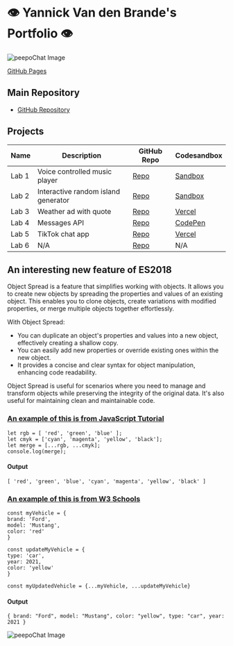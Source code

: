 # 👁️ Yannick Van den Brande's Portfolio 👁️

![peepoChat Image](https://cdn.7tv.app/emote/63438a743d1bc89e0ff9e400/4x.webp)

[GitHub Pages](https://nanioy.github.io/)

## Main Repository
- [GitHub Repository](https://github.com/NANIOY/DEV5-lab-portfolio)

## Projects

| **Name** | **Description**                     | **GitHub Repo**                        | **Codesandbox**                                  |
| -------- | ----------------------------------- | -------------------------------------- | ------------------------------------------------ |
| Lab 1    | Voice controlled music player       | [Repo](https://github.com/Nvnchi/lab1) | [Sandbox](https://l4x4v6.csb.app/)               |
| Lab 2    | Interactive random island generator | [Repo](https://github.com/NANIOY/lab2) | [Sandbox](https://jc48r3.csb.app/)               |
| Lab 3    | Weather ad with quote               | [Repo](https://github.com/NANIOY/lab3) | [Vercel](https://lab3-eosin-iota.vercel.app/)    |
| Lab 4    | Messages API                        | [Repo](https://github.com/NANIOY/lab4) | [CodePen](https://codepen.io/NanioY/pen/mdvEzEN) |
| Lab 5    | TikTok chat app                     | [Repo](https://github.com/NANIOY/lab5) | [Vercel](https://lab5-ten.vercel.app/)           |
| Lab 6    | N/A                                 | [Repo](#)                              | N/A                                              |

## An interesting new feature of ES2018
Object Spread is a feature that simplifies working with objects. It allows you to create new objects by spreading the properties and values of an existing object. This enables you to clone objects, create variations with modified properties, or merge multiple objects together effortlessly.

With Object Spread:
- You can duplicate an object's properties and values into a new object, effectively creating a shallow copy.
- You can easily add new properties or override existing ones within the new object.
- It provides a concise and clear syntax for object manipulation, enhancing code readability.

Object Spread is useful for scenarios where you need to manage and transform objects while preserving the integrity of the original data. It's also useful for maintaining clean and maintainable code.

### [An example of this is from JavaScript Tutorial](https://www.javascripttutorial.net/es-next/javascript-object-spread/)

    let rgb = [ 'red', 'green', 'blue' ];
    let cmyk = ['cyan', 'magenta', 'yellow', 'black'];
    let merge = [...rgb, ...cmyk];
    console.log(merge);
#### Output
    [ 'red', 'green', 'blue', 'cyan', 'magenta', 'yellow', 'black' ]

### [An example of this is from W3 Schools](https://www.w3schools.com/react/react_es6_spread.asp)

    const myVehicle = {
    brand: 'Ford',
    model: 'Mustang',
    color: 'red'
    }

    const updateMyVehicle = {
    type: 'car',
    year: 2021, 
    color: 'yellow'
    }

    const myUpdatedVehicle = {...myVehicle, ...updateMyVehicle}
#### Output
    { brand: "Ford", model: "Mustang", color: "yellow", type: "car", year: 2021 }


![peepoChat Image](https://cdn.7tv.app/emote/62ec1cfdd2e11183867d8c3b/4x.webp)